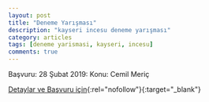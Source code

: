 ```yaml
---
layout: post
title: "Deneme Yarışması"
description: "kayseri incesu deneme yarışması"
category: articles
tags: [deneme yarismasi, kayseri, incesu]
comments: true
---
```


Başvuru: 28 Şubat 2019:
Konu: Cemil Meriç

[Detaylar ve Başvuru için](http://incesucpl.meb.k12.tr/icerikler/personel-arasinda-odullu-deneme-yarismasi_6211985.html?utm_source=edebiyatyarismalari.com&utm_medium=affiliate){:rel="nofollow"}{:target="_blank"}
